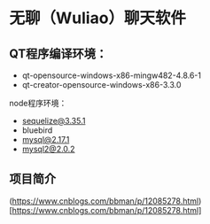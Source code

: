# 无聊（Wuliao）聊天软件
## QT程序编译环境：
* qt-opensource-windows-x86-mingw482-4.8.6-1
* qt-creator-opensource-windows-x86-3.3.0

node程序环境：
* sequelize@3.35.1
* bluebird
* mysql@2.17.1
* mysql2@2.0.2

## 项目简介
(https://www.cnblogs.com/bbman/p/12085278.html)[https://www.cnblogs.com/bbman/p/12085278.html]
